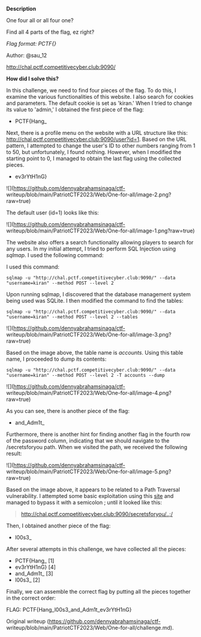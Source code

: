 **Description**

One four all or all four one?

Find all 4 parts of the flag, ez right?

*Flag format: PCTF{}*

Author: @sau_12

http://chal.pctf.competitivecyber.club:9090/

**How did I solve this?**

In this challenge, we need to find four pieces of the flag. To do this, I
examine the various functionalities of this website. I also search for cookies
and parameters. The default cookie is set as 'kiran.' When I tried to change
its value to 'admin,' I obtained the first piece of the flag:

- PCTF{Hang_

Next, there is a profile menu on the website with a URL structure like this:
http://chal.pctf.competitivecyber.club:9090/user?id=1. Based on the URL
pattern, I attempted to change the user's ID to other numbers ranging from 1
to 50, but unfortunately, I found nothing. However, when I modified the
starting point to 0, I managed to obtain the last flag using the collected
pieces.

- ev3rYtH1nG}

![](https://github.com/dennyabrahamsinaga/ctf-
writeup/blob/main/PatriotCTF2023/Web/One-for-all/image-2.png?raw=true)

The default user (id=1) looks like this:

![](https://github.com/dennyabrahamsinaga/ctf-
writeup/blob/main/PatriotCTF2023/Web/One-for-all/image-1.png?raw=true)

The website also offers a search functionality allowing players to search for
any users. In my initial attempt, I tried to perform SQL Injection using
_sqlmap_. I used the following command:

I used this command:  
```  
sqlmap -u "http://chal.pctf.competitivecyber.club:9090/" --data
"username=kiran" --method POST --level 2  
```

Upon running sqlmap, I discovered that the database management system being
used was SQLite. I then modified the command to find the tables:  
```  
sqlmap -u "http://chal.pctf.competitivecyber.club:9090/" --data
"username=kiran" --method POST --level 2 --tables  
```  
![](https://github.com/dennyabrahamsinaga/ctf-
writeup/blob/main/PatriotCTF2023/Web/One-for-all/image-3.png?raw=true)

Based on the image above, the table name is _accounts_. Using this table name,
I proceeded to dump its contents:  
```  
sqlmap -u "http://chal.pctf.competitivecyber.club:9090/" --data
"username=kiran" --method POST --level 2 -T accounts --dump  
```  
![](https://github.com/dennyabrahamsinaga/ctf-
writeup/blob/main/PatriotCTF2023/Web/One-for-all/image-4.png?raw=true)

As you can see, there is another piece of the flag:  
- and_Adm1t_

Furthermore, there is another hint for finding another flag in the fourth row
of the password column, indicating that we should navigate to the
/secretsforyou path. When we visited the path, we received the following
result:

![](https://github.com/dennyabrahamsinaga/ctf-
writeup/blob/main/PatriotCTF2023/Web/One-for-all/image-5.png?raw=true)

Based on the image above, it appears to be related to a Path Traversal
vulnerability. I attempted some basic exploitation using this
[site](https://github.com/swisskyrepo/PayloadsAllTheThings/blob/master/Directory%20Traversal/README.md)
and managed to bypass it with a semicolon ; until it looked like this:  
> http://chal.pctf.competitivecyber.club:9090/secretsforyou/..;/

Then, I obtained another piece of the flag:  
- l00s3_

After several attempts in this challenge, we have collected all the pieces:  
- PCTF{Hang_    [1]  
- ev3rYtH1nG}   [4]  
- and_Adm1t_    [3]  
- l00s3_        [2]

Finally, we can assemble the correct flag by putting all the pieces together
in the correct order:

FLAG: PCTF{Hang_l00s3_and_Adm1t_ev3rYtH1nG}

Original writeup (https://github.com/dennyabrahamsinaga/ctf-
writeup/blob/main/PatriotCTF2023/Web/One-for-all/challenge.md).
